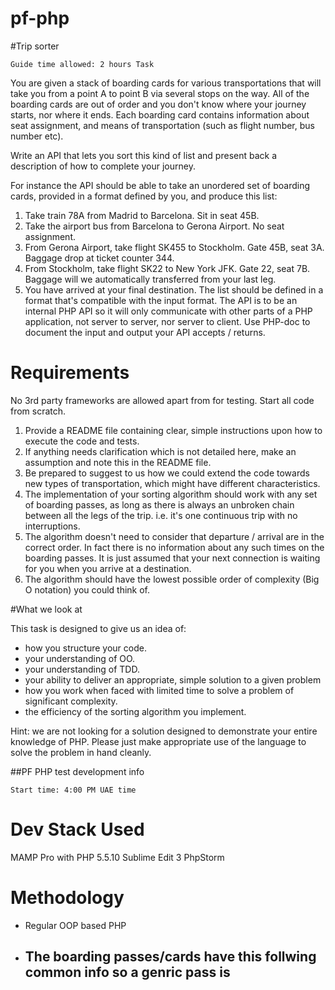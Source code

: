 pf-php
======

#Trip sorter

	Guide time allowed: 2 hours Task

You are given a stack of boarding cards for various transportations that will take you from a point A to point B via several stops on the way. All of the boarding cards are out of order and you don't know where your journey starts, nor where it ends. Each boarding card contains information about seat assignment, and means of transportation (such as flight number, bus number etc).

Write an API that lets you sort this kind of list and present back a description of how to complete your journey.

For instance the API should be able to take an unordered set of boarding cards, provided in a format defined by you, and produce this list:

1. Take train 78A from Madrid to Barcelona. Sit in seat 45B.
2. Take the airport bus from Barcelona to Gerona Airport. No seat assignment.
3. From Gerona Airport, take flight SK455 to Stockholm. Gate 45B, seat 3A. Baggage drop at ticket counter 344.
4. From Stockholm, take flight SK22 to New York JFK. Gate 22, seat 7B. Baggage will we automatically transferred from your last leg.
5. You have arrived at your final destination.
The list should be defined in a format that's compatible with the input format. The API is to be an internal PHP API so it will only communicate with other parts of a PHP application, not server to server, nor server to client. Use PHP-doc to document the input and output your API accepts / returns.

# Requirements

No 3rd party frameworks are allowed apart from for testing. Start all code from scratch.

1. Provide a README file containing clear, simple instructions upon how to execute the code and tests.
2. If anything needs clarification which is not detailed here, make an assumption and note this in the README file.
3. Be prepared to suggest to us how we could extend the code towards new types of transportation, which might have different characteristics.
4. The implementation of your sorting algorithm should work with any set of boarding passes, as long as there is always an unbroken chain between all the legs of the trip. i.e. it's one continuous trip with no interruptions.
5. The algorithm doesn't need to consider that departure / arrival are in the correct order. In fact there is no information about any such times on the boarding passes. It is just assumed that your next connection is waiting for you when you arrive at a destination.
6. The algorithm should have the lowest possible order of complexity (Big O notation) you could think of.

#What we look at

This task is designed to give us an idea of:

- how you structure your code.
- your understanding of OO.
- your understanding of TDD.
- your ability to deliver an appropriate, simple solution to a given problem
- how you work when faced with limited time to solve a problem of significant
complexity.
- the efficiency of the sorting algorithm you implement.

Hint: we are not looking for a solution designed to demonstrate your entire knowledge of PHP. Please just make appropriate use of the language to solve the problem in hand cleanly.


##PF PHP test development info

	Start time: 4:00 PM UAE time

# Dev Stack Used
MAMP Pro with PHP 5.5.10
Sublime Edit 3
PhpStorm

# Methodology
- Regular OOP based PHP
- The boarding passes/cards have this follwing common info so a genric pass is 
	- 









